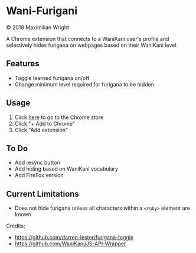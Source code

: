 # Wani-Furigani

© 2018 Maximilian Wright

A Chrome extension that connects to a WaniKani user's profile and selectively hides furigana on webpages based on their WaniKani level.

## Features
- Toggle learned furigana on/off
- Change minimum level required for furigana to be hidden

## Usage
1. Click [here](https://www.google.com) to go to the Chrome store
1. Click "+ Add to Chrome"
1. Click "Add extension"

## To Do
* Add resync button
* Add hiding based on WaniKani vocabulary
* Add FireFox version

## Current Limitations
* Does not hide furigana unless all characters within a `<ruby>` element are known

Credits:
* https://github.com/darren-lester/furigana-toggle
* https://github.com/WaniKani/JS-API-Wrapper